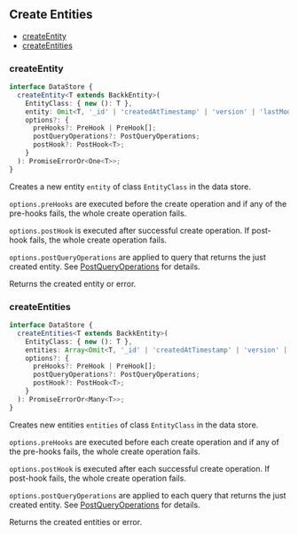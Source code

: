 ## Create Entities

- [createEntity](#createentity)
- [createEntities](#createEntities)

### <a name="createentity"></a> createEntity

```ts
interface DataStore {
  createEntity<T extends BackkEntity>(
    EntityClass: { new (): T },
    entity: Omit<T, '_id' | 'createdAtTimestamp' | 'version' | 'lastModifiedTimestamp'>,
    options?: {
      preHooks?: PreHook | PreHook[];
      postQueryOperations?: PostQueryOperations;
      postHook?: PostHook<T>;
    }
  ): PromiseErrorOr<One<T>>;
}
```

Creates a new entity `entity` of class `EntityClass` in the data store.

`options.preHooks` are executed before the create operation and if any of the pre-hooks fails, the whole create operation fails.

`options.postHook` is executed after successful create operation. If post-hook fails, the whole create operation fails.

`options.postQueryOperations` are applied to query that returns the just created entity. See [PostQueryOperations](POST_QUERY_OPERATIONS.MD) for details.

Returns the created entity or error.

### <a name="createEntities"></a> createEntities

```ts
interface DataStore {
  createEntities<T extends BackkEntity>(
    EntityClass: { new (): T },
    entities: Array<Omit<T, '_id' | 'createdAtTimestamp' | 'version' | 'lastModifiedTimestamp'>>,
    options?: {
      preHooks?: PreHook | PreHook[];
      postQueryOperations?: PostQueryOperations;
      postHook?: PostHook<T>;
    }
  ): PromiseErrorOr<Many<T>>;
}
```

Creates new entities `entities` of class `EntityClass` in the data store.

`options.preHooks` are executed before each create operation and if any of the pre-hooks fails, the whole create operation fails.

`options.postHook` is executed after each successful create operation. If post-hook fails, the whole create operation fails.

`options.postQueryOperations` are applied to each query that returns the just created entity. See [PostQueryOperations](POST_QUERY_OPERATIONS.MD) for details.

Returns the created entities or error.
